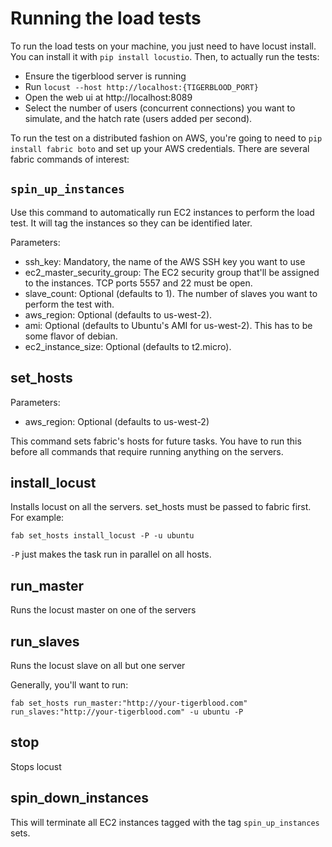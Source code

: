# Running the load tests

To run the load tests on your machine, you just need to have locust install. You can install it with `pip install locustio`. Then, to actually run the tests:
* Ensure the tigerblood server is running
* Run `locust --host http://localhost:{TIGERBLOOD_PORT}`
* Open the web ui at http://localhost:8089
* Select the number of users (concurrent connections) you want to simulate, and the hatch rate (users added per second).

To run the test on a distributed fashion on AWS, you're going to need to `pip install fabric boto` and set up your AWS credentials.
There are several fabric commands of interest:

## `spin_up_instances`

Use this command to automatically run EC2 instances to perform the load test. It will tag the instances so they can be identified later.

Parameters:

* ssh_key: Mandatory, the name of the AWS SSH key you want to use
* ec2_master_security_group: The EC2 security group that'll be assigned to the instances. TCP ports 5557 and 22 must be open.
* slave_count: Optional (defaults to 1). The number of slaves you want to perform the test with.
* aws_region: Optional (defaults to us-west-2).
* ami: Optional (defaults to Ubuntu's AMI for us-west-2). This has to be some flavor of debian.
* ec2_instance_size: Optional (defaults to t2.micro).

## set_hosts

Parameters:

* aws_region: Optional (defaults to us-west-2)

This command sets fabric's hosts for future tasks. You have to run this before all commands that require running anything on the servers.

## install_locust

Installs locust on all the servers. set_hosts must be passed to fabric first. For example:

`fab set_hosts install_locust -P -u ubuntu`

`-P` just makes the task run in parallel on all hosts.

## run_master

Runs the locust master on one of the servers

## run_slaves

Runs the locust slave on all but one server

Generally, you'll want to run:

`fab set_hosts run_master:"http://your-tigerblood.com" run_slaves:"http://your-tigerblood.com" -u ubuntu -P`

## stop

Stops locust

## spin_down_instances

This will terminate all EC2 instances tagged with the tag `spin_up_instances` sets.
